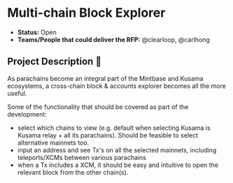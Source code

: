 # Multi-chain Block Explorer

* **Status:** Open
* **Teams/People that could deliver the RFP:** @clearloop, @carlhong

## Project Description :page_facing_up: 

As parachains become an integral part of the Mintbase and Kusama ecosystems, a cross-chain block & accounts explorer becomes all the more useful.

Some of the functionality that should be covered as part of the development:
- select which chains to view (e.g. default when selecting Kusama is Kusama relay + all its parachains). Should be feasible to select alternative mainnets too.
- input an address and see Tx's on all the selected mainnets, including teleports/XCMs between various parachains
- when a Tx includes a XCM, it should be easy and intuitive to open the relevant block from the other chain(s).
